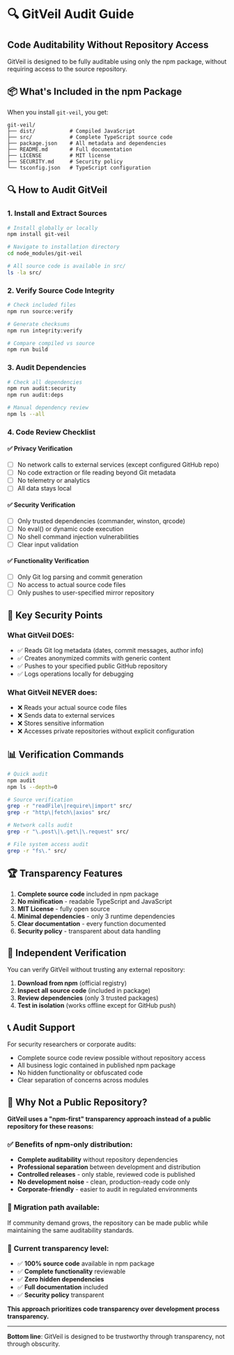 # 🔍 GitVeil Audit Guide

## Code Auditability Without Repository Access

GitVeil is designed to be fully auditable using only the npm package, without requiring access to the source repository.

## 📦 What's Included in the npm Package

When you install `git-veil`, you get:

```
git-veil/
├── dist/           # Compiled JavaScript
├── src/            # Complete TypeScript source code
├── package.json    # All metadata and dependencies
├── README.md       # Full documentation
├── LICENSE         # MIT license
├── SECURITY.md     # Security policy
└── tsconfig.json   # TypeScript configuration
```

## 🔍 How to Audit GitVeil

### 1. Install and Extract Sources
```bash
# Install globally or locally
npm install git-veil

# Navigate to installation directory
cd node_modules/git-veil

# All source code is available in src/
ls -la src/
```

### 2. Verify Source Code Integrity
```bash
# Check included files
npm run source:verify

# Generate checksums
npm run integrity:verify

# Compare compiled vs source
npm run build
```

### 3. Audit Dependencies
```bash
# Check all dependencies
npm run audit:security
npm run audit:deps

# Manual dependency review
npm ls --all
```

### 4. Code Review Checklist

#### ✅ **Privacy Verification**
- [ ] No network calls to external services (except configured GitHub repo)
- [ ] No code extraction or file reading beyond Git metadata
- [ ] No telemetry or analytics
- [ ] All data stays local

#### ✅ **Security Verification**
- [ ] Only trusted dependencies (commander, winston, qrcode)
- [ ] No eval() or dynamic code execution
- [ ] No shell command injection vulnerabilities
- [ ] Clear input validation

#### ✅ **Functionality Verification**
- [ ] Only Git log parsing and commit generation
- [ ] No access to actual source code files
- [ ] Only pushes to user-specified mirror repository

## 🔐 Key Security Points

### What GitVeil DOES:
- ✅ Reads Git log metadata (dates, commit messages, author info)
- ✅ Creates anonymized commits with generic content
- ✅ Pushes to your specified public GitHub repository
- ✅ Logs operations locally for debugging

### What GitVeil NEVER does:
- ❌ Reads your actual source code files
- ❌ Sends data to external services
- ❌ Stores sensitive information
- ❌ Accesses private repositories without explicit configuration

## 📊 Verification Commands

```bash
# Quick audit
npm audit
npm ls --depth=0

# Source verification
grep -r "readFile\|require\|import" src/
grep -r "http\|fetch\|axios" src/

# Network calls audit
grep -r "\.post\|\.get\|\.request" src/

# File system access audit
grep -r "fs\." src/
```

## 🏆 Transparency Features

1. **Complete source code** included in npm package
2. **No minification** - readable TypeScript and JavaScript
3. **MIT License** - fully open source
4. **Minimal dependencies** - only 3 runtime dependencies
5. **Clear documentation** - every function documented
6. **Security policy** - transparent about data handling

## 🔗 Independent Verification

You can verify GitVeil without trusting any external repository:

1. **Download from npm** (official registry)
2. **Inspect all source code** (included in package)
3. **Review dependencies** (only 3 trusted packages)
4. **Test in isolation** (works offline except for GitHub push)

## 📞 Audit Support

For security researchers or corporate audits:
- Complete source code review possible without repository access
- All business logic contained in published npm package
- No hidden functionality or obfuscated code
- Clear separation of concerns across modules

## 🤔 Why Not a Public Repository?

**GitVeil uses a "npm-first" transparency approach instead of a public repository for these reasons:**

### ✅ **Benefits of npm-only distribution:**
- **Complete auditability** without repository dependencies
- **Professional separation** between development and distribution
- **Controlled releases** - only stable, reviewed code is published
- **No development noise** - clean, production-ready code only
- **Corporate-friendly** - easier to audit in regulated environments

### 🔄 **Migration path available:**
If community demand grows, the repository can be made public while maintaining the same auditability standards.

### 🎯 **Current transparency level:**
- ✅ **100% source code** available in npm package
- ✅ **Complete functionality** reviewable
- ✅ **Zero hidden dependencies**
- ✅ **Full documentation** included
- ✅ **Security policy** transparent

**This approach prioritizes code transparency over development process transparency.**

---

**Bottom line**: GitVeil is designed to be trustworthy through transparency, not through obscurity.
